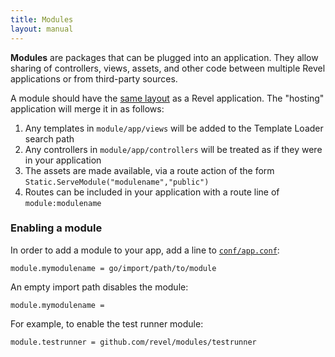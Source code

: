 ```yaml
---
title: Modules
layout: manual
---
```


**Modules** are packages that can be plugged into an application. They allow sharing of controllers, views, assets, and 
other code between multiple Revel applications or from third-party sources.

A module should have the [same layout](organization.html#DefaultLayout) as a Revel application. The "hosting" application will merge it in as follows:

1. Any templates in `module/app/views` will be added to the Template Loader search path
2. Any controllers in `module/app/controllers` will be treated as if they were in your application
3. The assets are made available, via a route action of the form `Static.ServeModule("modulename","public")`
4. Routes can be included in your application with a route line of `module:modulename`

### Enabling a module

In order to add a module to your app, add a line to [`conf/app.conf`](appconf.html):

	module.mymodulename = go/import/path/to/module

An empty import path disables the module:

	module.mymodulename =

For example, to enable the test runner module:

	module.testrunner = github.com/revel/modules/testrunner
